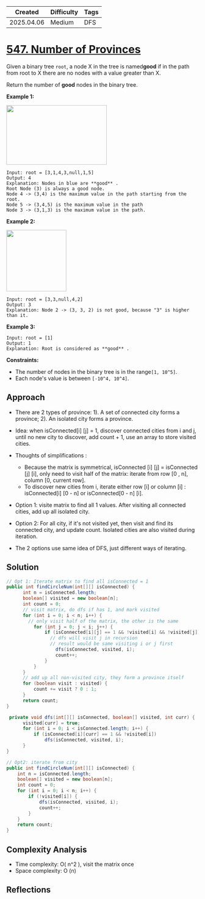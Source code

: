 | Created    | Difficulty | Tags |
| ---------- | ---------- | ---- |
| 2025.04.06 | Medium     | DFS  |



# [547. Number of Provinces](https://leetcode.com/problems/number-of-provinces/description/?envType=study-plan-v2&envId=leetcode-75)

Given a binary tree `root`, a node X in the tree is named**good**  if in the path from root to X there are no nodes with a value greater than X.

Return the number of **good**  nodes in the binary tree.

**Example 1:** 

**<img alt="" src="https://assets.leetcode.com/uploads/2020/04/02/test_sample_1.png" style="width: 263px; height: 156px;">** 

```
Input: root = [3,1,4,3,null,1,5]
Output: 4
Explanation: Nodes in blue are **good** .
Root Node (3) is always a good node.
Node 4 -> (3,4) is the maximum value in the path starting from the root.
Node 5 -> (3,4,5) is the maximum value in the path
Node 3 -> (3,1,3) is the maximum value in the path.
```
**Example 2:** 

**<img alt="" src="https://assets.leetcode.com/uploads/2020/04/02/test_sample_2.png" style="width: 157px; height: 161px;">** 

```
Input: root = [3,3,null,4,2]
Output: 3
Explanation: Node 2 -> (3, 3, 2) is not good, because "3" is higher than it.
```



**Example 3:** 

```
Input: root = [1]
Output: 1
Explanation: Root is considered as **good** .
```

**Constraints:** 

- The number of nodes in the binary tree is in the range`[1, 10^5]`.
- Each node's value is between `[-10^4, 10^4]`.

## Approach

- There are 2 types of province: 1). A set of connected city forms a province; 2). An isolated city forms a province. 
- Idea: when isConnected[i] [j] = 1, discover connected cities from i and j, until no new city to discover, add count + 1, use an array to store visited cities.
- Thoughts of simplifications :
  -  Because the matrix is symmetrical, isConnected [i] [j] = isConnected [j] [i], only need to visit half of the matrix: iterate from row [0 , n], column [0, current row].
  - To discover new cities from i, iterate either row [i] or column [i] : isConnected[i] [0 - n] or isConnected[0 - n] [i]. 

- Option 1: visite matrix to find all 1 values.  After visiting all connected cities, add up all isolated city.
- Option 2: For all city, if it's not visited yet, then visit and find its connected city, and update count. Isolated cities are also visited during iteration.
- The 2 options use same idea of DFS, just different ways of iterating.

## Solution

```java
// Opt 1: Iterate matrix to find all isConnected = 1 
public int findCircleNum(int[][] isConnected) {
      int n = isConnected.length;
      boolean[] visited = new boolean[n];
      int count = 0;
      // visit matrix, do dfs if has 1, and mark visited
      for (int i = 0; i < n; i++) {
        // only visit half of the matrix, the other is the same
          for (int j = 0; j < i; j++) {
              if (isConnected[i][j] == 1 && !visited[i] && !visited[j]) {
                // dfs will visit j in recursion
                // result would be same visiting i or j first
                  dfs(isConnected, visited, i);
                  count++;
              }
          }
      }
      // add up all non-visited city, they form a province itself
      for (boolean visit : visited) {
          count += visit ? 0 : 1;
      }
      return count;
}

 private void dfs(int[][] isConnected, boolean[] visited, int curr) {
      visited[curr] = true;
      for (int i = 0; i < isConnected.length; i++) {
          if (isConnected[i][curr] == 1 && !visited[i])
              dfs(isConnected, visited, i);
      }
}

// Opt2: iterate from city
public int findCircleNum(int[][] isConnected) {
    int n = isConnected.length;
    boolean[] visited = new boolean[n];
    int count = 0;
    for (int i = 0; i < n; i++) {
        if (!visited[i]) {
            dfs(isConnected, visited, i);
            count++;
        }
    }
    return count;
}

```

## Complexity Analysis

- Time complexity: O( n^2 ), visit the matrix once
- Space complexity: O (n)

## Reflections